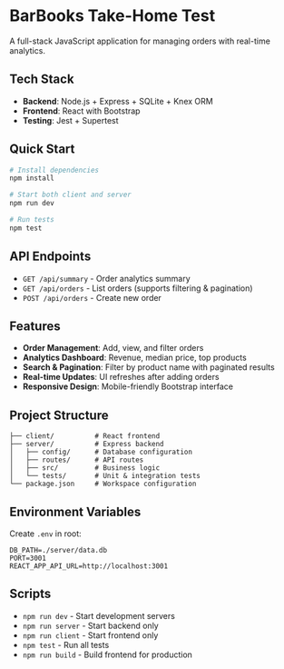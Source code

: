 # BarBooks Take-Home Test

A full-stack JavaScript application for managing orders with real-time analytics.

## Tech Stack

- **Backend**: Node.js + Express + SQLite + Knex ORM
- **Frontend**: React with Bootstrap
- **Testing**: Jest + Supertest

## Quick Start

```bash
# Install dependencies
npm install

# Start both client and server
npm run dev

# Run tests
npm test
```

## API Endpoints

- `GET /api/summary` - Order analytics summary
- `GET /api/orders` - List orders (supports filtering & pagination)
- `POST /api/orders` - Create new order

## Features

- **Order Management**: Add, view, and filter orders
- **Analytics Dashboard**: Revenue, median price, top products
- **Search & Pagination**: Filter by product name with paginated results
- **Real-time Updates**: UI refreshes after adding orders
- **Responsive Design**: Mobile-friendly Bootstrap interface

## Project Structure

```
├── client/          # React frontend
├── server/          # Express backend
│   ├── config/      # Database configuration
│   ├── routes/      # API routes
│   ├── src/         # Business logic
│   └── tests/       # Unit & integration tests
└── package.json     # Workspace configuration
```

## Environment Variables

Create `.env` in root:
```
DB_PATH=./server/data.db
PORT=3001
REACT_APP_API_URL=http://localhost:3001
```

## Scripts

- `npm run dev` - Start development servers
- `npm run server` - Start backend only
- `npm run client` - Start frontend only
- `npm test` - Run all tests
- `npm run build` - Build frontend for production